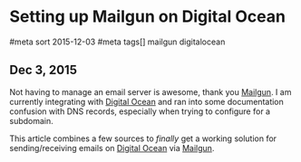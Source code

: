 # Setting up Mailgun on Digital Ocean
#meta sort 2015-12-03
#meta tags[] mailgun digitalocean
## Dec 3, 2015

Not having to manage an email server is awesome, thank you [Mailgun](https://www.mailgun.com). I am currently integrating with [Digital Ocean](https://m.do.co/c/e450543d2a29) and ran into some documentation confusion with DNS records, especially when trying to configure for a subdomain.

This article combines a few sources to _finally_ get a working
solution for sending/receiving emails on [Digital Ocean](https://m.do.co/c/e450543d2a29)
via [Mailgun](https://www.mailgun.com).
